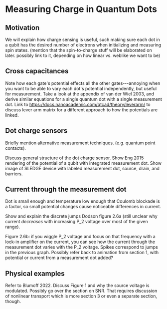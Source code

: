 # Measuring Charge in Quantum Dots

## Motivation

We will explain how charge sensing is useful, such making sure each dot
in a qubit has the desired number of electrons when initializing and measuring
spin states. (mention that the spin-to-charge stuff will be elaborated on
later. possibly link to it, depending on how linear vs. weblike we want to be)

## Cross capacitances

Note how each gate's potential effects all the other gates---annoying when you
want to be able to vary each dot's potential independently, but useful for
measurement. Take a look at the appendix of van der Wiel 2003, and derive
similar equations for a single quantum dot with a single measurement dot.
Link to https://docs.nanoacademic.com/qtcad/theory/leverarm/ to discuss
lever arm matrix for a different approach to how the potentials are linked.

## Dot charge sensors

Briefly mention alternative measurement techniques. (e.g. quantum point 
contacts).

Discuss general structure of the dot charge sensor. Show Eng 2015 rendering of
the potential of a qubit with integrated measurement dot. Show image of SLEDGE
device with labeled measurement dot, source, drain, and barriers.

## Current through the measurement dot

Dot is small enough and temperature low enough that Coulomb blockade is a 
factor, so small potential changes cause noticeable differences in current.

Show and explain the discrete jumps Dodson figure 2.6a (still unclear why
current *decreases* with increasing P_2 voltage over most of the given range).

Figure 2.6b: if you wiggle P_2 voltage and focus on that frequency with a
lock-in amplifier on the current, you can see how the current through the
measurement dot varies with the P_2 voltage. Spikes correspond to jumps in
the previous graph. Possibly refer back to animation from section 1, with
potential or current from a measurement dot added?

## Physical examples

Refer to Blumoff 2022. Discuss Figure 1 and why the source voltage is
modulated. Possibly go over the section on SNR. That requires
discussion of nonlinear transport which is more section 3 or even a
separate section, though.